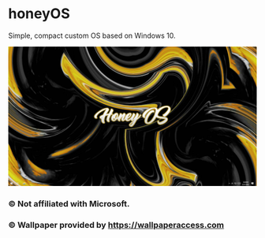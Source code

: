 # honeyOS
Simple, compact custom OS based on Windows 10.

![HoneyOS](https://raw.githubusercontent.com/kixxu/honeyOS/main/HoneyOSv2.png)

### © Not affiliated with Microsoft.
### © Wallpaper provided by https://wallpaperaccess.com

